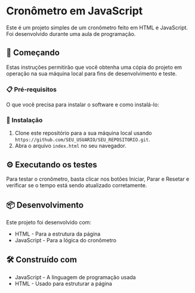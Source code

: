 # Cronômetro em JavaScript

Este é um projeto simples de um cronômetro feito em HTML e JavaScript. Foi desenvolvido durante uma aula de programação.

## 🚀 Começando

Estas instruções permitirão que você obtenha uma cópia do projeto em operação na sua máquina local para fins de desenvolvimento e teste.

### 📋 Pré-requisitos

O que você precisa para instalar o software e como instalá-lo:

### 🔧 Instalação

1. Clone este repositório para a sua máquina local usando `https://github.com/SEU_USUARIO/SEU_REPOSITORIO.git`.
2. Abra o arquivo `index.html` no seu navegador.

## ⚙️ Executando os testes

Para testar o cronômetro, basta clicar nos botões Iniciar, Parar e Resetar e verificar se o tempo está sendo atualizado corretamente.

## 📦 Desenvolvimento

Este projeto foi desenvolvido com:

* HTML - Para a estrutura da página
* JavaScript - Para a lógica do cronômetro

## 🛠️ Construído com

* JavaScript - A linguagem de programação usada
* HTML - Usado para estruturar a página
